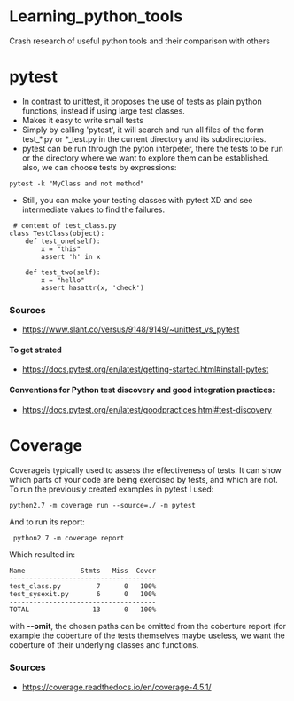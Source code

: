 # Learning_python_tools
Crash research of useful python tools and their comparison with others

# pytest
 * In contrast to unittest, it proposes the use of tests as plain python functions, instead if using large test classes.
 * Makes it easy to write small tests
 * Simply by calling 'pytest', it will search and run all files of the form test_*.py or *_test.py in the current directory and its subdirectories.
 * pytest can be run through the pyton interpeter, there the tests to be run or the directory  where we want to explore them
 can be established. also, we can choose tests by expressions:
 ```
 pytest -k "MyClass and not method"
 ```
 * Still, you can make your testing classes with pytest XD and see intermediate values to find the failures. 
```pyhton
 # content of test_class.py
class TestClass(object):
    def test_one(self):
        x = "this"
        assert 'h' in x

    def test_two(self):
        x = "hello"
        assert hasattr(x, 'check')
```

### Sources
* https://www.slant.co/versus/9148/9149/~unittest_vs_pytest
#### To get strated
* https://docs.pytest.org/en/latest/getting-started.html#install-pytest
#### Conventions for Python test discovery and good integration practices:
* https://docs.pytest.org/en/latest/goodpractices.html#test-discovery

# Coverage

Coverageis typically used to assess the effectiveness of tests. It can show which parts of your code are being exercised by tests, and which are not.
To run the previously created examples in pytest I used:
```
python2.7 -m coverage run --source=./ -m pytest 
```
And to run its report:
```
 python2.7 -m coverage report
```
Which resulted in:
```
Name              Stmts   Miss  Cover
-------------------------------------
test_class.py         7      0   100%
test_sysexit.py       6      0   100%
-------------------------------------
TOTAL                13      0   100%

```
with **--omit**, the chosen paths can be omitted from the coberture report (for example the coberture of the tests themselves maybe useless, we want the coberture of their underlying classes and functions.

### Sources
* https://coverage.readthedocs.io/en/coverage-4.5.1/

